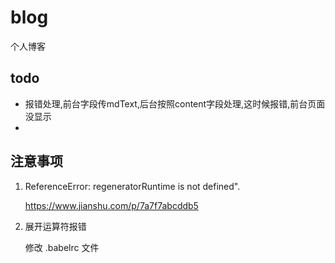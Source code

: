 # blog
个人博客

## todo

- 报错处理,前台字段传mdText,后台按照content字段处理,这时候报错,前台页面没显示
-


## 注意事项

1. ReferenceError: regeneratorRuntime is not defined".

    https://www.jianshu.com/p/7a7f7abcddb5

2. 展开运算符报错

    修改 .babelrc 文件
